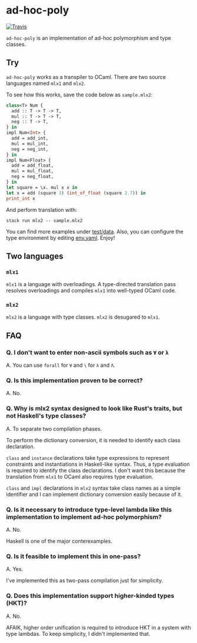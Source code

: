 # ad-hoc-poly

[![Travis](https://img.shields.io/travis/com/coord-e/ad-hoc-poly)](https://travis-ci.com/coord-e/ad-hoc-poly)

`ad-hoc-poly` is an implementation of ad-hoc polymorphism and type classes.

## Try

`ad-hoc-poly` works as a transpiler to OCaml. There are two source languages named `mlx1` and `mlx2`.

To see how this works, save the code below as `sample.mlx2`:

```ocaml
class<T> Num {
  add :: T -> T -> T,
  mul :: T -> T -> T,
  neg :: T -> T,
} in
impl Num<Int> {
  add = add_int,
  mul = mul_int,
  neg = neg_int,
} in
impl Num<Float> {
  add = add_float,
  mul = mul_float,
  neg = neg_float,
} in
let square = \x. mul x x in
let x = add (square 3) (int_of_float (square 2.7)) in
print_int x
```

And perform translation with:

```shell
stack run mlx2 -- sample.mlx2
```

You can find more examples under [test/data](test/data). Also, you can configure the type environment by editing [env.yaml](env.yaml). Enjoy!

## Two languages

### `mlx1`

`mlx1` is a language with overloadings. A type-directed translation pass resolves overloadings and compiles `mlx1` into well-typed OCaml code.

### `mlx2`

`mlx2` is a language with type classes. `mlx2` is desugared to `mlx1`.

## FAQ

### Q. I don't want to enter non-ascii symbols such as `∀` or `λ`

A. You can use `forall` for `∀` and `\` for `λ` and `Λ`.

### Q. Is this implementation proven to be correct?

A. No.

### Q. Why is mlx2 syntax designed to look like Rust's traits, but not Haskell's type classes?

A. To separate two compilation phases.

To perform the dictionary conversion, it is needed to identify each class declaration.

`class` and `instance` declarations take type expressions to represent constraints and instantiations in Haskell-like syntax. Thus, a type evaluation is required to identify the class declarations. I don't want this because the translation from `mlx1` to OCaml also requires type evaluation.

`class` and `impl` declarations in `mlx2` syntax take class names as a simple identifier and I can implement dictionary conversion easily because of it.

### Q. Is it necessary to introduce type-level lambda like this implementation to implement ad-hoc polymorphism?

A. No.

Haskell is one of the major conterexamples.

### Q. Is it feasible to implement this in one-pass?

A. Yes.

I've implemented this as two-pass compilation just for simplicity.

### Q. Does this implementation support higher-kinded types (HKT)?

A. No.

AFAIK, higher order unification is required to introduce HKT in a system with type lambdas. To keep simplicity, I didn't implemented that.
